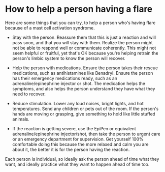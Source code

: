 
# How to help a person having a flare

Here are some things that you can try, to help a person who's having flare because of a mast cell activation syndrome.

* Stay with the person. Reassure them that this is just a reaction and will pass
  soon, and that you will stay with them. Realize the person might not be able
  to respond well or communicate coherently. This might not seem helpful or
  fruitful, yet that's OK because you're helping retrain the person's limbic
  system to know the person will recover.

* Help the person with medications. Ensure the person takes their rescue
  medications, such as antihistamines like Benadryl. Ensure the person has their
  emergency medications ready, such as an adrenaline/epinephrine injector or
  shot. The medication helps the symptoms, and also helps the person understand
  they have what they need to recover.
   
* Reduce stimulation. Lower any loud noises, bright lights, and hot
  temperatures. Send any children or pets out of the room. If the person's hands
  are moving or grasping, give something to hold like little stuffed animals.

* If the reaction is getting severe, use the EpiPen or equivalent
  adrenaline/epinephrine injector/shot, then take the person to urgent care or
  an emergency department for supervision. Get yourself 100% comfortable doing
  this because the more relaxed and calm you are about it, the better it is for
  the person having the reaction. 

Each person is individual, so ideally ask the person ahead of time what they
want, and ideally practice what they want to happen ahead of time too.
